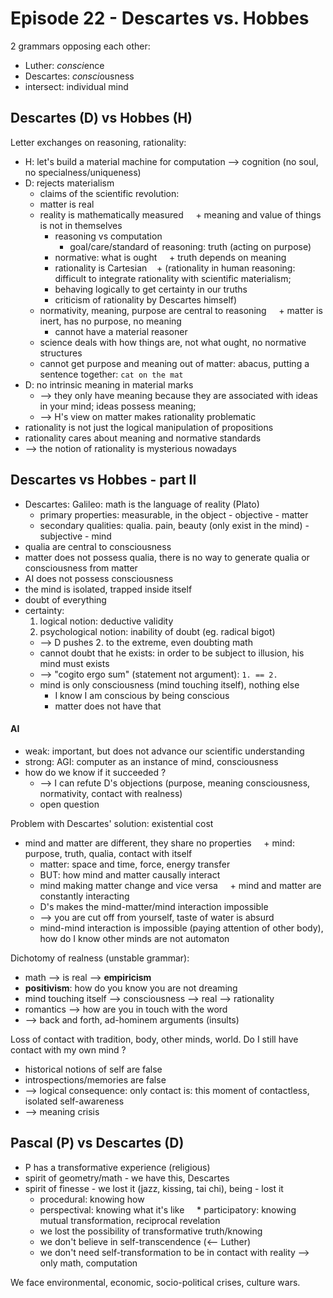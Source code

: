 # Episode 22 - Descartes vs. Hobbes

2 grammars opposing each other:

+ Luther: *consci*ence
+ Descartes: *consci*ousness
+ intersect: individual mind

## Descartes (D) vs Hobbes (H)

Letter exchanges on reasoning, rationality:

+ H: let's build a material machine for computation --> cognition (no soul, no specialness/uniqueness)
+ D: rejects materialism
    + claims of the scientific revolution:
    + matter is real
    + reality is mathematically measured
    + meaning and value of things is not in themselves
        + reasoning vs computation
            + goal/care/standard of reasoning: truth (acting on purpose)
        + normative: what is ought
    + truth depends on meaning      
        + rationality is Cartesian
    + (rationality in human reasoning: difficult to integrate rationality with scientific materialism;
        + behaving logically to get certainty in our truths
        + criticism of rationality by Descartes himself)
    + normativity, meaning, purpose are central to reasoning
    + matter is inert, has no purpose, no meaning
		+ cannot have a material reasoner
    + science deals with how things are, not what ought, no normative structures
    + cannot get purpose and meaning out of matter: abacus, putting a sentence together: `cat on the mat`
+ D: no intrinsic meaning in material marks 
    + --> they only have meaning because they are associated with ideas in your mind; ideas possess meaning;
    + --> H's view on matter makes rationality problematic
+ rationality is not just the logical manipulation of propositions
+ rationality cares about meaning and normative standards
+ --> the notion of rationality is mysterious nowadays

## Descartes vs Hobbes - part II

+ Descartes: Galileo: math is the language of reality (Plato)
    + primary properties: measurable, in the object - objective - matter
    + secondary qualities: qualia. pain, beauty (only exist in the mind) - subjective - mind
+ qualia are central to consciousness
+ matter does not possess qualia, there is no way to generate qualia or consciousness from matter
+ AI does not possess consciousness
+ the mind is isolated, trapped inside itself
+ doubt of everything
+ certainty:
    1. logical notion: deductive validity
    2. psychological notion: inability of doubt (eg. radical bigot)
    + --> D pushes 2. to the extreme, even doubting math
    + cannot doubt that he exists: in order to be subject to illusion, his mind must exists
    + --> "cogito ergo sum" (statement not argument): `1. == 2.`
    + mind is only consciousness (mind touching itself), nothing else
        + I know I am conscious by being conscious
        + matter does not have that

#### AI

+ weak: important, but does not advance our scientific understanding
+ strong: AGI: computer as an instance of mind, consciousness
+ how do we know if it succeeded ? 
    + --> I can refute D's objections (purpose, meaning consciousness, normativity, contact with realness)
    + open question

Problem with Descartes' solution: existential cost

+ mind and matter are different, they share no properties
    + mind: purpose, truth, qualia, contact with itself
    + matter: space and time, force, energy transfer
    + BUT: how mind and matter causally interact
    + mind making matter change and vice versa
    + mind and matter are constantly interacting
    + D's makes the mind-matter/mind interaction impossible
    + --> you are cut off from yourself, taste of water is absurd
    + mind-mind interaction is impossible (paying attention of other body), how do I know other minds are not automaton

Dichotomy of realness (unstable grammar):

+ math --> is real --> **empiricism**
+ **positivism**: how do you know you are not dreaming
+ mind touching itself --> consciousness --> real --> rationality
+ romantics --> how are you in touch with the word 
+ --> back and forth, ad-hominem arguments (insults) 

Loss of contact with tradition, body, other minds, world.
Do I still have contact with my own mind ?

+ historical notions of self are false
+ introspections/memories are false
+ --> logical consequence: only contact is: this moment of contactless, isolated self-awareness
+ --> meaning crisis

## Pascal (P) vs Descartes (D)

+ P has a transformative experience (religious)
+ spirit of geometry/math - we have this, Descartes
+ spirit of finesse - we lost it (jazz, kissing, tai chi), being - lost it
    * procedural: knowing how  
    * perspectival: knowing what it's like
    * participatory: knowing mutual transformation, reciprocal revelation
    * we lost the possibility of transformative truth/knowing
    * we don't believe in self-transcendence (<-- Luther)
    * we don't need self-transformation to be in contact with reality --> only math, computation

We face environmental, economic, socio-political crises, culture wars.
